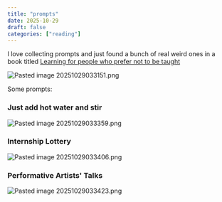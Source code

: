 ```yaml
---
title: "prompts"
date: 2025-10-29
draft: false
categories: ["reading"]
---
```


I love collecting prompts and just found a bunch of real weird ones in a book titled [Learning for people who prefer not to be taught](https://www.are.na/block/24530385)

![Pasted image 20251029033151.png](/images/Pasted%20image%2020251029033151.png)


Some prompts: 

### Just add hot water and stir
![Pasted image 20251029033359.png](/images/Pasted%20image%2020251029033359.png)

### Internship Lottery
 
  ![Pasted image 20251029033406.png](/images/Pasted%20image%2020251029033406.png)


### Performative Artists' Talks

![Pasted image 20251029033423.png](/images/Pasted%20image%2020251029033423.png)
